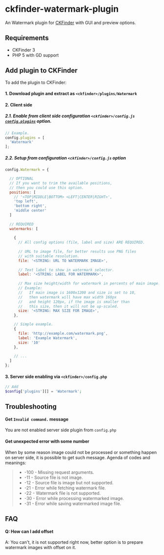 # ckfinder-watermark-plugin

An Watermark plugin for [CKFinder](http://ckfinder.com/) with GUI and preview options.

## Requirements
- CKFinder 3
- PHP 5 with GD support

## Add plugin to CKFinder

To add the plugin to CKFinder:

#### 1. Download plugin and extract as `<ckfinder>/plugins/Watermark`
#### 2. Client side
##### 2.1. Enable from client side configuration `<ckfinder>/config.js` [`config.plugins`](http://docs.cksource.com/ckfinder3/#!/api/CKFinder.Config-cfg-plugins) option.
```js
// Example.
config.plugins = [
  'Watermark'
];
```
##### 2.2. Setup from configuration `<ckfinder>/config.js` option
```js
config.Watermark = {

  // OPTIONAL
  // If you want to trim the available positions,
  // then you could use this option.
  positions: [
    // '<TOP|MIDDLE|BOTTOM> <LEFT|CENTER|RIGHT>',
    'top left',
    'bottom right',
    'middle center'
  ]
  
  // REQUIRED
  watermarks: [
  
    {
      // All config options (file, label and size) ARE REQUIRED.
      
      // URL to image file, for better results use PNG files
      // with suitable resolution.
      file: '<STRING: URL TO WATERMARK IMAGE>',
     
      // Text label to show in watermark selector.
      label: '<STRING: LABEL FOR WATERMARK>',
      
      // Max size height/width for watermark in percents of main image.
      // Example:
      //   If main image is 1600x1200 and size is set to 10,
      //   then watermark will have max width 160px
      //   and height 120px, if the image is smaller than
      //   this size, then it will not be up-scaled.
      size: '<STRING: MAX SIZE FOR IMAGE>',
    },

    // Simple example.
    {
      file: 'http://example.com/watermark.png',
      label: 'Example Watermark',
      size: '10'
    },
    
    // ...
  ]
};
```

#### 3. Server side enabling via `<ckfinder>/config.php`
```php
// Add
$config['plugins'][] = 'Watermark';
```

## Troubleshooting

#### Get `Invalid command.` message 
You are not enabled server side plugin from `config.php`

#### Get unexpected error with some number
When by some reason image could not be processed or something happen on server side, it is possible to get such message.
Agenda of codes and meanings:

> * -100  - Missing request arguments.
> * -11   - Source file is not image.
> * -12   - Source file is image but not supported.
> * -21   - Error while fetching watermark file.
> * -22   - Watermark file is not supported.
> * -30   - Error while processing watermarked image.
> * -31   - Error while saving watermarked image file.

## FAQ

#### Q: How can I add offset
A: You can't, it is not supported right now, better option is to prepare watermark images with offset on it.
